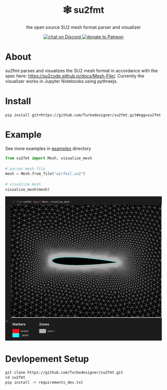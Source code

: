 <h1 align="center">🕸️ su2fmt</h1>

<p align="center">the open source SU2 mesh format parser and visualizer</p>

<p align="center">
    <a href="https://discord.gg/H7qRauGkQ6">
        <img src="https://img.shields.io/discord/913193916885524552?logo=discord"
            alt="chat on Discord">
    </a>
    <a href="https://www.patreon.com/turbodesigner">
        <img src="https://img.shields.io/badge/dynamic/json?color=%23e85b46&label=Patreon&query=data.attributes.patron_count&suffix=%20patrons&url=https%3A%2F%2Fwww.patreon.com%2Fapi%2Fcampaigns%2F9860430"
            alt="donate to Patreon">
    </a>
</p>



# About
su2fmt parses and visualizes the SU2 mesh format in accordance with the spec here:
https://su2code.github.io/docs/Mesh-File/. Currently the visualizer works in Jupyter Notebooks using pythreejs.


# Install
```
pip install git+https://github.com/Turbodesigner/su2fmt.git#egg=su2fmt
```

# Example
See more examples in [examples](/examples) directory

```python
from su2fmt import Mesh, visualize_mesh

# parses mesh file
mesh = Mesh.from_file("airfoil.su2")

# visualize mesh
visualize_mesh(mesh)
```

![Airfoil](./assets/airfoil.png)


# Devlopement Setup
```
git clone https://github.com/Turbodesigner/su2fmt.git
cd su2fmt
pip install -r requirements_dev.txt
```
